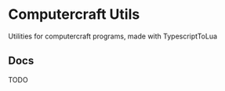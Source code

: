 # Computercraft Utils

Utilities for computercraft programs, made with TypescriptToLua

## Docs

TODO
